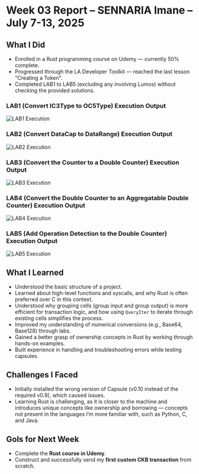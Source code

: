 # Week 03 Report – SENNARIA Imane –July 7-13, 2025

## What I Did

- Enrolled in a Rust programming course on Udemy — currently 50% complete.
-  Progressed through the LA Developer Toolkit — reached the last lesson "Creating a Token".
- Completed LAB1 to LAB5 (excluding any involving Lumos) without checking the provided solutions.


### LAB1 (Convert IC3Type to OC5Type) Execution Output  
![LAB1 Execution](./OC5Type_Ex.png)

### LAB2 (Convert DataCap to DataRange) Execution Output
![LAB2 Execution](./DataRange_Ex.png)

### LAB3 (Convert the Counter to a Double Counter) Execution Output
![LAB3 Execution](./DoubleCounter_EX.png)

### LAB4 (Convert the Double Counter to an Aggregatable Double Counter) Execution Output
![LAB4 Execution](./AggDoubleCounter_Ex.png)

### LAB5 (Add Operation Detection to the Double Counter) Execution Output
![LAB5 Execution](./ODDoubleCounter_Ex.png)

## What I Learned

- Understood the basic structure of a project.
- Learned about high-level functions and syscalls, and why Rust is often preferred over C in this context.
- Understood why grouping cells (group input and group output) is more efficient for transaction logic, and how using `QueryIter` to iterate through existing cells simplifies the process.
- Improved my understanding of numerical conversions (e.g., Base64, Base128) through labs.
- Gained a better grasp of ownership concepts in Rust by working through hands-on examples.
- Built experience in handling and troubleshooting errors while testing capsules.

## Challenges I Faced

- Initially installed the wrong version of Capsule (v0.10 instead of the required v0.9), which caused  issues.
- Learning Rust is challenging, as it is closer to the machine and introduces unique concepts like ownership and borrowing — concepts not present in the languages I’m more familiar with, such as Python, C, and Java.


## Gols for Next Week

- Complete the **Rust course in Udemy**.
- Construct and successfully send my **first custom CKB transaction** from scratch.
